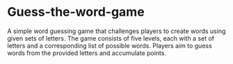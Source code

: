# Guess-the-word-game
A simple word guessing game that challenges players to create words using given sets of letters. The game consists of five levels, each with a set of letters and a corresponding list of possible words. Players aim to guess words from the provided letters and accumulate points.    
